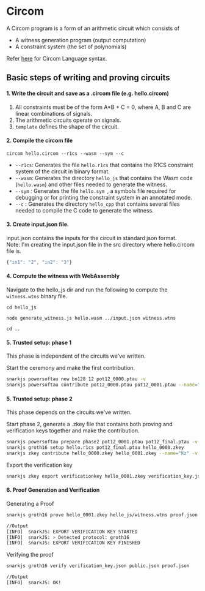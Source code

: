 # Circom

A Circom program is a form of an arithmetic circuit which consists of 
- A witness generation program (output computation)
- A constraint system (the set of polynomials)

Refer [here](https://docs.circom.io/circom-language/signals/) for Circom Language syntax.


## Basic steps of writing and proving circuits

#### 1. Write the circuit and save as a .circom file (e.g. hello.circom)

1. All constraints must be of the form A*B + C = 0, where A, B and C are linear combinations of signals.
2. The arithmetic circuits operate on signals.
3. `template` defines the shape of the circuit.



#### 2. Compile the circom file

```shell
circom hello.circom --r1cs --wasm --sym --c
```

- `--r1cs`: Generates the file `hello.r1cs` that contains the R1CS constraint system of the circuit in binary format.
- `--wasm`: Generates the directory `hello_js` that contains the Wasm code (`hello.wasm`) and other files needed to generate the witness.
- `--sym` : Generates the file `hello.sym `, a symbols file required for debugging or for printing the constraint system in an annotated mode.
- `--c` : Generates the directory `hello_cpp` that contains several files needed to compile the C code to generate the witness.



#### 3. Create input.json file.

input.json contains the inputs for the circuit in standard json format.<br>
Note: I'm creating the input.json file in the src directory where hello.circom file is.
```js
{"in1": "2", "in2": "3"} 
```

#### 4. Compute the witness with WebAssembly

Navigate to the hello_js dir and run the following to compute the `witness.wtns` binary file.

```shell
cd hello_js

node generate_witness.js hello.wasm ../input.json witness.wtns

cd ..
```

#### 5. Trusted setup: phase 1

This phase is independent of the circuits we've written.

Start the ceremony and make the first contribution.
```bash
snarkjs powersoftau new bn128 12 pot12_0000.ptau -v
snarkjs powersoftau contribute pot12_0000.ptau pot12_0001.ptau --name="First contribution" -v
```


#### 5. Trusted setup: phase 2

This phase depends on the circuits we've written.


Start phase 2, generate a .zkey file that contains both proving and verification keys together and make the contribution.
```bash
snarkjs powersoftau prepare phase2 pot12_0001.ptau pot12_final.ptau -v
snarkjs groth16 setup hello.r1cs pot12_final.ptau hello_0000.zkey
snarkjs zkey contribute hello_0000.zkey hello_0001.zkey --name="Kz" -v
```

Export the verification key
```bash
snarkjs zkey export verificationkey hello_0001.zkey verification_key.json
```

#### 6. Proof Generation and Verification

Generating a Proof
```bash
snarkjs groth16 prove hello_0001.zkey hello_js/witness.wtns proof.json public.json

//Output
[INFO]  snarkJS: EXPORT VERIFICATION KEY STARTED
[INFO]  snarkJS: > Detected protocol: groth16
[INFO]  snarkJS: EXPORT VERIFICATION KEY FINISHED
```

Verifying the proof
```bash
snarkjs groth16 verify verification_key.json public.json proof.json

//Output
[INFO]  snarkJS: OK!
```